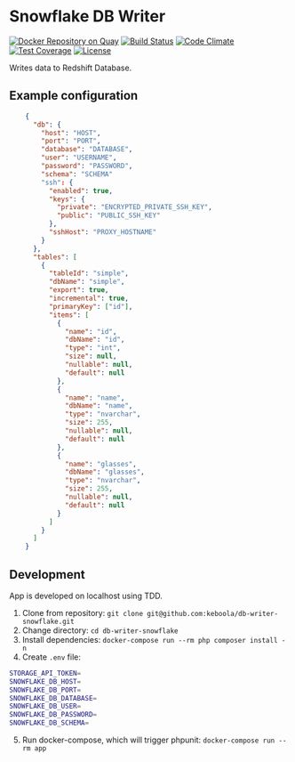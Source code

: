 # Snowflake DB Writer

[![Docker Repository on Quay](https://quay.io/repository/keboola/db-writer-snowflake/status "Docker Repository on Quay")](https://quay.io/repository/keboola/db-writer-snowflake)
[![Build Status](https://travis-ci.org/keboola/db-writer-snowflake.svg?branch=master)](https://travis-ci.org/keboola/db-writer-snowflake)
[![Code Climate](https://codeclimate.com/github/keboola/db-writer-snowflake/badges/gpa.svg)](https://codeclimate.com/github/keboola/db-writer-snowflake)
[![Test Coverage](https://codeclimate.com/github/keboola/db-writer-snowflake/badges/coverage.svg)](https://codeclimate.com/github/keboola/db-writer-snowflake/coverage)
[![License](https://img.shields.io/badge/license-MIT-blue.svg)](https://github.com/keboola/db-writer-snowflake/blob/master/LICENSE.md)

Writes data to Redshift Database.

## Example configuration

```json
    {
      "db": {        
        "host": "HOST",
        "port": "PORT",
        "database": "DATABASE",
        "user": "USERNAME",
        "password": "PASSWORD",
        "schema": "SCHEMA"
        "ssh": {
          "enabled": true,
          "keys": {
            "private": "ENCRYPTED_PRIVATE_SSH_KEY",
            "public": "PUBLIC_SSH_KEY"
          },
          "sshHost": "PROXY_HOSTNAME"
        }
      },
      "tables": [
        {
          "tableId": "simple",
          "dbName": "simple",
          "export": true, 
          "incremental": true,
          "primaryKey": ["id"],
          "items": [
            {
              "name": "id",
              "dbName": "id",
              "type": "int",
              "size": null,
              "nullable": null,
              "default": null
            },
            {
              "name": "name",
              "dbName": "name",
              "type": "nvarchar",
              "size": 255,
              "nullable": null,
              "default": null
            },
            {
              "name": "glasses",
              "dbName": "glasses",
              "type": "nvarchar",
              "size": 255,
              "nullable": null,
              "default": null
            }
          ]                                
        }
      ]
    }
```

## Development

App is developed on localhost using TDD.

1. Clone from repository: `git clone git@github.com:keboola/db-writer-snowflake.git`
2. Change directory: `cd db-writer-snowflake`
3. Install dependencies: `docker-compose run --rm php composer install -n`
4. Create `.env` file:
```bash
STORAGE_API_TOKEN=
SNOWFLAKE_DB_HOST=
SNOWFLAKE_DB_PORT=
SNOWFLAKE_DB_DATABASE=
SNOWFLAKE_DB_USER=
SNOWFLAKE_DB_PASSWORD=
SNOWFLAKE_DB_SCHEMA=
```
5. Run docker-compose, which will trigger phpunit: `docker-compose run --rm app`
